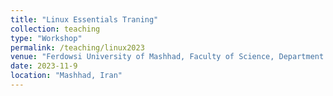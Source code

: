 ```yaml
---
title: "Linux Essentials Traning"
collection: teaching
type: "Workshop"
permalink: /teaching/linux2023
venue: "Ferdowsi University of Mashhad, Faculty of Science, Department of Biology"
date: 2023-11-9
location: "Mashhad, Iran"
---
```




